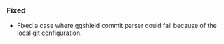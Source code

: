 ### Fixed

- Fixed a case where ggshield commit parser could fail because of the local git configuration.
